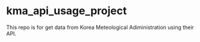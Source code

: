 # kma_api_usage_project
This repo is for get data from Korea Meteological Adiministration using their API.
